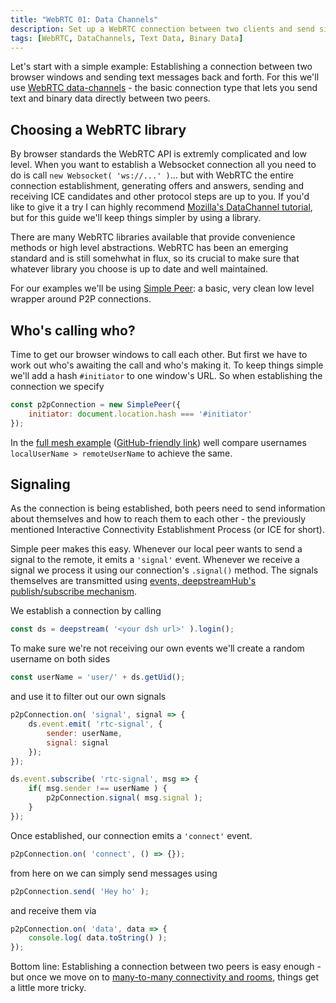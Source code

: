 ```yaml
---
title: "WebRTC 01: Data Channels"
description: Set up a WebRTC connection between two clients and send simple messages
tags: [WebRTC, DataChannels, Text Data, Binary Data]
---
```


Let's start with a simple example: Establishing a connection between two browser windows and sending text messages back and forth. For this we'll use [WebRTC data-channels](https://developer.mozilla.org/en/docs/Web/API/RTCDataChannel) - the basic connection type that lets you send text and binary data directly between two peers.

## Choosing a WebRTC library
By browser standards the WebRTC API is extremly complicated and low level. When you want to establish a Websocket connection all you need to do is call `new Websocket( 'ws://...' )`... but with WebRTC the entire connection establishment, generating offers and answers, sending and receiving ICE candidates and other protocol steps are up to you. If you'd like to give it a try I can highly recommend [Mozilla's DataChannel tutorial](https://developer.mozilla.org/en-US/docs/Web/API/WebRTC_API/Simple_RTCDataChannel_sample), but for this guide we'll keep things simpler by using a library.

There are many WebRTC libraries available that provide convenience methods or high level abstractions. WebRTC has been an emerging standard and is still somehwhat in flux, so its crucial to make sure that whatever library you choose is up to date and well maintained.

For our examples we'll be using [Simple Peer](https://github.com/feross/simple-peer): a basic, very clean low level wrapper around P2P connections.

## Who's calling who?
Time to get our browser windows to call each other. But first we have to work out who's awaiting the call and who's making it. To keep things simple  we'll add a hash `#initiator` to one window's URL. So when establishing the connection we specify

```javascript
const p2pConnection = new SimplePeer({
    initiator: document.location.hash === '#initiator'
});
```

In the [full mesh example](/tutorials/webrtc/webrtc-full-mesh/) ([GitHub-friendly link](/tutorials/98-webrtc/20-webrtc-full-mesh/))  well compare usernames `localUserName > remoteUserName` to achieve the same.

## Signaling
As the connection is being established, both peers need to send information about themselves and how to reach them to each other - the previously mentioned Interactive Connectivity Establishment Process (or ICE for short).

Simple peer makes this easy. Whenever our local peer wants to send a signal to the remote, it emits a `'signal'` event. Whenever we receive a signal we process it using our connection's `.signal()` method. The signals themselves are transmitted using [events, deepstreamHub's publish/subscribe mechanism](https://deepstreamhub.com/tutorials/guides/events/).

We establish a connection by calling

```javascript
const ds = deepstream( '<your dsh url>' ).login();
```

To make sure we're not receiving our own events we'll create a random username on both sides

```javascript
const userName = 'user/' + ds.getUid();
```

and use it to filter out our own signals

```javascript
p2pConnection.on( 'signal', signal => {
    ds.event.emit( 'rtc-signal', {
        sender: userName,
        signal: signal
    });
});

ds.event.subscribe( 'rtc-signal', msg => {
    if( msg.sender !== userName ) {
        p2pConnection.signal( msg.signal );
    }
});
```

Once established, our connection emits a `'connect'` event.

```javascript
p2pConnection.on( 'connect', () => {});
```

from here on we can simply send messages using

```javascript
p2pConnection.send( 'Hey ho' );
```

and receive them via

```javascript
p2pConnection.on( 'data', data => {
    console.log( data.toString() );
});
```

Bottom line: Establishing a connection between two peers is easy enough - but once we move on to [many-to-many connectivity and rooms](../webrtc-full-mesh), things get a little more tricky.
